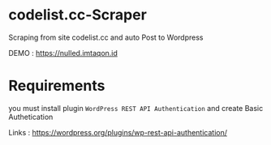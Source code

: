 # codelist.cc-Scraper
Scraping from site codelist.cc and auto Post to Wordpress 


DEMO : https://nulled.imtaqon.id


# Requirements 

you must install plugin `WordPress REST API Authentication` and create Basic Authetication

Links : https://wordpress.org/plugins/wp-rest-api-authentication/


